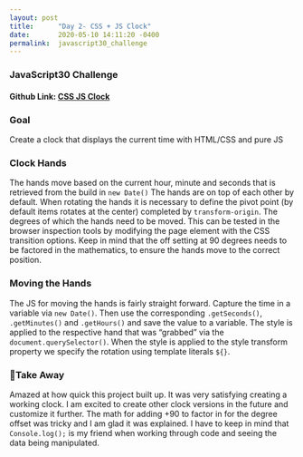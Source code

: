 ```yaml
---
layout: post
title:      "Day 2- CSS + JS Clock"
date:       2020-05-10 14:11:20 -0400
permalink:  javascript30_challenge
---
```


### JavaScript30 Challenge
#### Github Link: [CSS JS Clock]( https://github.com/blitzparanoia/my-javascript30/tree/master/02-css-js-clock)

### Goal
Create a clock that displays the current time with HTML/CSS and pure JS

### Clock Hands
The hands move based on the current hour, minute and seconds that is retrieved from the build in `new Date()` The hands are on top of each other by default. When rotating the hands it is necessary to define the pivot point (by default items rotates at the center) completed by `transform-origin`. The degrees of which the hands need to be moved. This can be tested in the browser inspection tools by modifying the page element with the CSS transition options. Keep in mind that the off setting at 90 degrees needs to be factored in the mathematics, to ensure the hands move to the correct position.

### Moving the Hands
The JS for moving the hands is fairly straight forward. Capture the time in a variable via `new Date()`. Then use the corresponding `.getSeconds()`, `.getMinutes()` and `.getHours()` and save the value to a variable. The style is applied to the respective hand that was “grabbed” via the `document.querySelector()`. When the style is applied to the style transform property we specify the rotation using template literals `${}`.

### 🥳Take Away
Amazed at how quick this project built up. It was very satisfying creating a working clock. I am excited to create other clock versions in the future and customize it further. The math for adding +90 to factor in for the degree offset was tricky and I am glad it was explained. I have to keep in mind that `Console.log();` is my friend when working through code and seeing the data being manipulated. 

